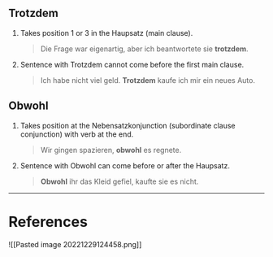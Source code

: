   

## Trotzdem
1. Takes position 1 or 3 in the Haupsatz (main clause).
	> Die Frage war eigenartig, aber ich beantwortete sie **trotzdem**.
 2. Sentence with Trotzdem cannot come before the first main clause.
	> Ich habe nicht viel geld. **Trotzdem** kaufe ich mir ein neues Auto.
## Obwohl
1. Takes position at the Nebensatzkonjunction (subordinate clause conjunction) with verb at the end. 
	>  Wir gingen spazieren, **obwohl** es regnete.
2. Sentence with Obwohl can come before or after the Haupsatz.
	> **Obwohl** ihr das Kleid gefiel, kaufte sie es nicht.




---
# References

![[Pasted image 20221229124458.png]]